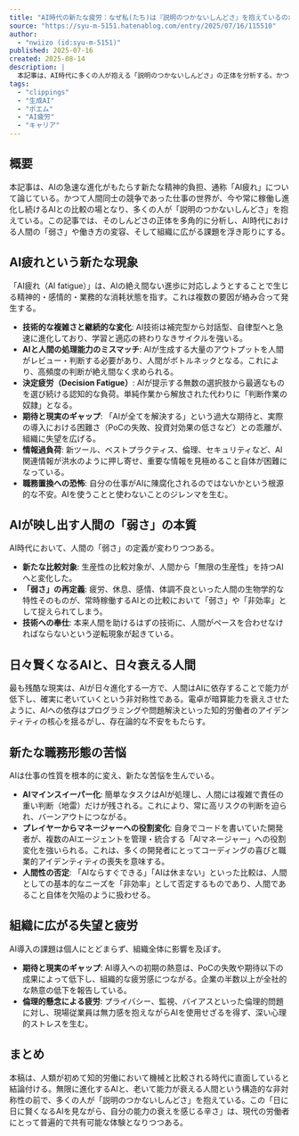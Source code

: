 ```yaml
---
title: "AI時代の新たな疲労：なぜ私(たち)は『説明のつかないしんどさ』を抱えているのか"
source: "https://syu-m-5151.hatenablog.com/entry/2025/07/16/115510"
author:
  - "nwiizo (id:syu-m-5151)"
published: 2025-07-16
created: 2025-08-14
description: |
  本記事は、AI時代に多くの人が抱える「説明のつかないしんどさ」の正体を分析する。かつての人間同士の競争は、常に進化し続けるAIとの比較へと変化した。この新たなプレッシャーがもたらす精神的な消耗「AI疲れ」について、その原因と構造を多角的に考察し、人間であることの本質的な意味を問う。
tags:
  - "clippings"
  - "生成AI"
  - "ポエム"
  - "AI疲労"
  - "キャリア"
---
```


## 概要

本記事は、AIの急速な進化がもたらす新たな精神的負担、通称「AI疲れ」について論じている。かつて人間同士の競争であった仕事の世界が、今や常に稼働し進化し続けるAIとの比較の場となり、多くの人が「説明のつかないしんどさ」を抱えている。この記事では、そのしんどさの正体を多角的に分析し、AI時代における人間の「弱さ」や働き方の変容、そして組織に広がる課題を浮き彫りにする。

## AI疲れという新たな現象

「AI疲れ（AI fatigue）」は、AIの絶え間ない進歩に対応しようとすることで生じる精神的・感情的・業務的な消耗状態を指す。これは複数の要因が絡み合って発生する。

* **技術的な複雑さと継続的な変化**: AI技術は補完型から対話型、自律型へと急速に進化しており、学習と適応の終わりなきサイクルを強いる。
* **AIと人間の処理能力のミスマッチ**: AIが生成する大量のアウトプットを人間がレビュー・判断する必要があり、人間がボトルネックとなる。これにより、高頻度の判断が絶え間なく求められる。
* **決定疲労（Decision Fatigue）**: AIが提示する無数の選択肢から最適なものを選び続ける認知的な負荷。単純作業から解放された代わりに「判断作業の奴隷」となる。
* **期待と現実のギャップ**: 「AIが全てを解決する」という過大な期待と、実際の導入における困難さ（PoCの失敗、投資対効果の低さなど）との乖離が、組織に失望を広げる。
* **情報過負荷**: 新ツール、ベストプラクティス、倫理、セキュリティなど、AI関連情報が洪水のように押し寄せ、重要な情報を見極めること自体が困難になっている。
* **職務置換への恐怖**: 自分の仕事がAIに陳腐化されるのではないかという根源的な不安。AIを使うことと使わないことのジレンマを生む。

## AIが映し出す人間の「弱さ」の本質

AI時代において、人間の「弱さ」の定義が変わりつつある。

* **新たな比較対象**: 生産性の比較対象が、人間から「無限の生産性」を持つAIへと変化した。
* **「弱さ」の再定義**: 疲労、休息、感情、体調不良といった人間の生物学的な特性そのものが、常時稼働するAIとの比較において「弱さ」や「非効率」として捉えられてしまう。
* **技術への奉仕**: 本来人間を助けるはずの技術に、人間がペースを合わせなければならないという逆転現象が起きている。

## 日々賢くなるAIと、日々衰える人間

最も残酷な現実は、AIが日々進化する一方で、人間はAIに依存することで能力が低下し、確実に老いていくという非対称性である。電卓が暗算能力を衰えさせたように、AIへの依存はプログラミングや問題解決といった知的労働者のアイデンティティの核心を揺るがし、存在論的な不安をもたらす。

## 新たな職務形態の苦悩

AIは仕事の性質を根本的に変え、新たな苦悩を生んでいる。

* **AIマインスイーパー化**: 簡単なタスクはAIが処理し、人間には複雑で責任の重い判断（地雷）だけが残される。これにより、常に高リスクの判断を迫られ、バーンアウトにつながる。
* **プレイヤーからマネージャーへの役割変化**: 自身でコードを書いていた開発者が、複数のAIエージェントを管理・統合する「AIマネージャー」への役割変化を強いられる。これは、多くの開発者にとってコーディングの喜びと職業的アイデンティティの喪失を意味する。
* **人間性の否定**: 「AIならすぐできる」「AIは休まない」といった比較は、人間としての基本的なニーズを「非効率」として否定するものであり、人間であること自体を欠陥のように扱わせる。

## 組織に広がる失望と疲労

AI導入の課題は個人にとどまらず、組織全体に影響を及ぼす。

* **期待と現実のギャップ**: AI導入への初期の熱意は、PoCの失敗や期待以下の成果によって低下し、組織的な疲労感につながる。企業の半数以上が全社的な熱意の低下を報告している。
* **倫理的懸念による疲労**: プライバシー、監視、バイアスといった倫理的問題に対し、現場従業員は無力感を抱えながらAIを使用せざるを得ず、深い心理的ストレスを生む。

## まとめ

本稿は、人類が初めて知的労働において機械と比較される時代に直面していると結論付ける。無限に進化するAIと、老いて能力が衰える人間という構造的な非対称性の前で、多くの人が「説明のつかないしんどさ」を抱えている。この「日に日に賢くなるAIを見ながら、自分の能力の衰えを感じる辛さ」は、現代の労働者にとって普遍的で共有可能な体験となりつつある。
